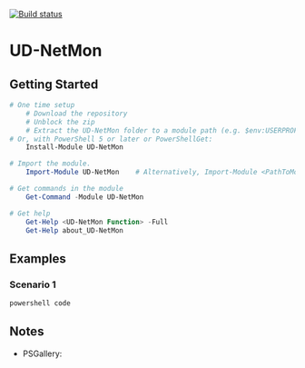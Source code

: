 [![Build status](https://ci.appveyor.com/api/projects/status/github/pldmgg/=master&svg=true)](https://ci.appveyor.com/project/pldmgg/sudo/branch/master)


# UD-NetMon
<Synopsis>

## Getting Started

```powershell
# One time setup
    # Download the repository
    # Unblock the zip
    # Extract the UD-NetMon folder to a module path (e.g. $env:USERPROFILE\Documents\WindowsPowerShell\Modules\)
# Or, with PowerShell 5 or later or PowerShellGet:
    Install-Module UD-NetMon

# Import the module.
    Import-Module UD-NetMon    # Alternatively, Import-Module <PathToModuleFolder>

# Get commands in the module
    Get-Command -Module UD-NetMon

# Get help
    Get-Help <UD-NetMon Function> -Full
    Get-Help about_UD-NetMon
```

## Examples

### Scenario 1

```powershell
powershell code
```

## Notes

* PSGallery: 
